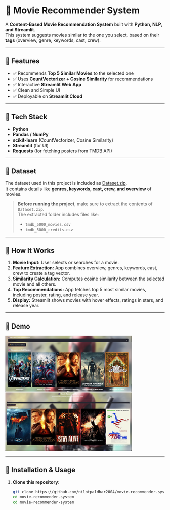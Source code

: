 # 🎥 Movie Recommender System

A **Content-Based Movie Recommendation System** built with **Python, NLP, and Streamlit**.  
This system suggests movies similar to the one you select, based on their **tags** (overview, genre, keywords, cast, crew).  

---

## 🔹 Features
- ✅ Recommends **Top 5 Similar Movies** to the selected one  
- ✅ Uses **CountVectorizer + Cosine Similarity** for recommendations  
- ✅ Interactive **Streamlit Web App**  
- ✅ Clean and Simple UI  
- ✅ Deployable on **Streamlit Cloud**  

---

## 🔹 Tech Stack
- **Python**
- **Pandas / NumPy**
- **scikit-learn** (CountVectorizer, Cosine Similarity)
- **Streamlit** (for UI)
- **Requests** (for fetching posters from TMDB API)

---

## 🔹 Dataset
The dataset used in this project is included as [Dataset.zip](https://github.com/nilotpaldhar2004/movie-recommender-system/raw/main/Dataset.zip).  
It contains details like **genres, keywords, cast, crew, and overview** of movies.  

> **Before running the project**, make sure to extract the contents of `Dataset.zip`.  
> The extracted folder includes files like:
> - `tmdb_5000_movies.csv`  
> - `tmdb_5000_credits.csv`

---

## 🔹 How It Works
1. **Movie Input:** User selects or searches for a movie.  
2. **Feature Extraction:** App combines overview, genres, keywords, cast, crew to create a tag vector.  
3. **Similarity Calculation:** Computes cosine similarity between the selected movie and all others.  
4. **Top Recommendations:** App fetches top 5 most similar movies, including poster, rating, and release year.  
5. **Display:** Streamlit shows movies with hover effects, ratings in stars, and release year.  

---

## 🔹 Demo  

<p float="left">
  <img src="https://github.com/nilotpaldhar2004/movie-recommender-system/raw/main/Images/Demo.png" alt="Demo Image 1" width="400"/>
  <img src="https://github.com/nilotpaldhar2004/movie-recommender-system/raw/main/Images/Demo1.png" alt="Demo Image 2" width="400"/>
</p>

---

## 🔹 Installation & Usage

1. **Clone this repository**:
   ```bash
   git clone https://github.com/nilotpaldhar2004/movie-recommender-system.git
   cd movie-recommender-system
   cd movie-recommender-system

